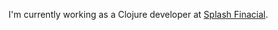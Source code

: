 I'm currently working as a Clojure developer at [Splash Finacial][1].

[1]: https://github.com/SplashFinancial
